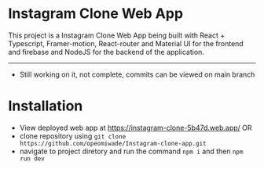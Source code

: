 # Instagram Clone Web App

This project is a Instagram Clone Web App being built with React + Typescript, Framer-motion, React-router and Material UI for the frontend and firebase and NodeJS for the backend of the application.


------------------------------------------------------------------------------------------
- Still working on it, not complete, commits can be viewed on main branch

# Installation
- View deployed web app at https://instagram-clone-5b47d.web.app/
  OR
- clone repository using `git clone https://github.com/opeomiwade/Instagram-clone-app.git`
- navigate to project diretory and run the command `npm i` and then  `npm run dev` 
